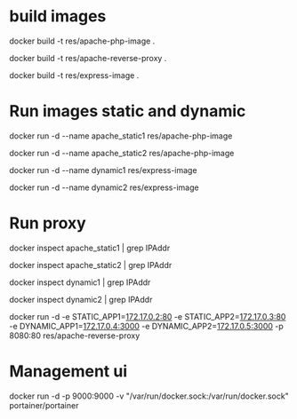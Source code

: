 # build images

docker build -t res/apache-php-image .

docker build -t res/apache-reverse-proxy .

docker build -t res/express-image .

# Run images static and dynamic

docker run -d --name apache_static1 res/apache-php-image

docker run -d --name apache_static2 res/apache-php-image

docker run -d --name dynamic1 res/express-image

docker run -d --name dynamic2 res/express-image

# Run proxy

docker inspect apache_static1 | grep IPAddr 

docker inspect apache_static2 | grep IPAddr 

docker inspect dynamic1 | grep IPAddr 

docker inspect dynamic2 | grep IPAddr 

docker run -d -e STATIC_APP1=[172.17.0.2:80](http://172.17.0.2:80) -e STATIC_APP2=[172.17.0.3:80](http://172.17.0.3:80) -e DYNAMIC_APP1=[172.17.0.4:3000](http://172.17.0.4:3000) -e DYNAMIC_APP2=[172.17.0.5:3000](http://172.17.0.5:3000) -p 8080:80 res/apache-reverse-proxy 



# Management ui

docker run -d -p 9000:9000 -v "/var/run/docker.sock:/var/run/docker.sock" portainer/portainer 